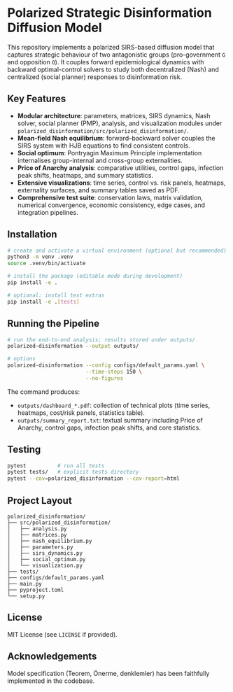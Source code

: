 # Polarized Strategic Disinformation Diffusion Model

This repository implements a polarized SIRS-based diffusion model that captures strategic behaviour of two antagonistic groups (pro-government `G` and opposition `O`). It couples forward epidemiological dynamics with backward optimal-control solvers to study both decentralized (Nash) and centralized (social planner) responses to disinformation risk.

## Key Features

- **Modular architecture**: parameters, matrices, SIRS dynamics, Nash solver, social planner (PMP), analysis, and visualization modules under `polarized_disinformation/src/polarized_disinformation/`.
- **Mean-field Nash equilibrium**: forward–backward solver couples the SIRS system with HJB equations to find consistent controls.
- **Social optimum**: Pontryagin Maximum Principle implementation internalises group-internal and cross-group externalities.
- **Price of Anarchy analysis**: comparative utilities, control gaps, infection peak shifts, heatmaps, and summary statistics.
- **Extensive visualizations**: time series, control vs. risk panels, heatmaps, externality surfaces, and summary tables saved as PDF.
- **Comprehensive test suite**: conservation laws, matrix validation, numerical convergence, economic consistency, edge cases, and integration pipelines.

## Installation

```bash
# create and activate a virtual environment (optional but recommended)
python3 -m venv .venv
source .venv/bin/activate

# install the package (editable mode during development)
pip install -e .

# optional: install test extras
pip install -e .[tests]
```

## Running the Pipeline

```bash
# run the end-to-end analysis; results stored under outputs/
polarized-disinformation --output outputs/

# options
polarized-disinformation --config configs/default_params.yaml \
                         --time-steps 150 \
                         --no-figures
```

The command produces:

- `outputs/dashboard_*.pdf`: collection of technical plots (time series, heatmaps, cost/risk panels, statistics table).
- `outputs/summary_report.txt`: textual summary including Price of Anarchy, control gaps, infection peak shifts, and core statistics.

## Testing

```bash
pytest          # run all tests
pytest tests/   # explicit tests directory
pytest --cov=polarized_disinformation --cov-report=html
```

## Project Layout

```
polarized_disinformation/
├── src/polarized_disinformation/
│   ├── analysis.py
│   ├── matrices.py
│   ├── nash_equilibrium.py
│   ├── parameters.py
│   ├── sirs_dynamics.py
│   ├── social_optimum.py
│   └── visualization.py
├── tests/
├── configs/default_params.yaml
├── main.py
├── pyproject.toml
└── setup.py
```

## License

MIT License (see `LICENSE` if provided).

## Acknowledgements

Model specification (Teorem, Önerme, denklemler) has been faithfully implemented in the codebase.

